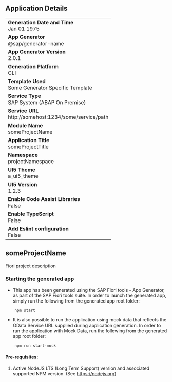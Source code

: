 ## Application Details
|               |
| ------------- |
|**Generation Date and Time**<br>Jan 01 1975|
|**App Generator**<br>@sap/generator-name|
|**App Generator Version**<br>2.0.1|
|**Generation Platform**<br>CLI|
|**Template Used**<br>Some Generator Specific Template|
|**Service Type**<br>SAP System (ABAP On Premise)|
|**Service URL**<br>http://somehost:1234/some/service/path
|**Module Name**<br>someProjectName|
|**Application Title**<br>someProjectTitle|
|**Namespace**<br>projectNamespace|
|**UI5 Theme**<br>a_ui5_theme|
|**UI5 Version**<br>1.2.3|
|**Enable Code Assist Libraries**<br>False|
|**Enable TypeScript**<br>False|
|**Add Eslint configuration**<br>False|

## someProjectName

Fiori project description

### Starting the generated app

-   This app has been generated using the SAP Fiori tools - App Generator, as part of the SAP Fiori tools suite.  In order to launch the generated app, simply run the following from the generated app root folder:

```
    npm start
```

- It is also possible to run the application using mock data that reflects the OData Service URL supplied during application generation.  In order to run the application with Mock Data, run the following from the generated app root folder:

```
    npm run start-mock
```

#### Pre-requisites:

1. Active NodeJS LTS (Long Term Support) version and associated supported NPM version.  (See https://nodejs.org)


